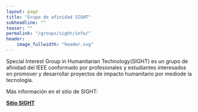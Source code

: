 ```yaml
---
layout: page
title: "Grupo de afinidad SIGHT"
subheadline: ""
teaser: ""
permalink: "/groups/sight/info/"
header:
    image_fullwidth: "header.svg"
---
```


Special Interest Group in Humanitarian Technology(SIGHT)  es un grupo de afinidad del IEEE   conformado   por   profesionales   y   estudiantes   interesados   en   promover y   desarrollar proyectos de impacto humanitario por mediode la tecnología.

Más información en el sitio de SIGHT:

<a class="radius button small" href="https://sight.ieee.org/">__Sitio SIGHT__</a>